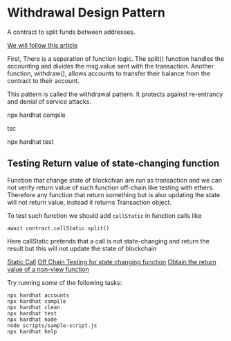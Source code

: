 # Withdrawal Design Pattern

A contract to split funds between addresses. 

[We will follow this article](https://www.linkedin.com/pulse/ethereum-solidity-smart-contract-design-patterns-wael-yousfi/)

First, There is a separation of function logic. The split() function handles the accounting and divides the msg.value sent with the transaction. Another function, withdraw(), allows accounts to transfer their balance from the contract to their account.

This pattern is called the withdrawal pattern. It protects against re-entrancy and denial of service attacks.


npx hardhat compile

tsc

npx hardhat test


## Testing Return value of  state-changing function 
Function that change state of blockchian are run as transaction and we can not verify return value of such function off-chain like testing with ethers. Therefore any function that return something but is also updating the state will not return value, instead it returns Transaction object.

To test such function we should add `callStatic` in function calls like 
```JS
await contract.callStatic.split()
```
Here callStatic pretends that a call is not state-changing and return the result but this will not update the state of blockchain

[Static Call](https://medium.com/coinmonks/buidler-waffle-ethers-4f35ce12c0aa)
[Off Chain Testing for state changing function](https://ethereum.stackexchange.com/questions/109858/how-to-get-hardhat-to-log-a-returned-variable-rather-than-the-entire-transaction)
[Obtain the return value of a non-view function](https://ethereum.stackexchange.com/questions/88119/i-see-no-way-to-obtain-the-return-value-of-a-non-view-function-ethers-js)


Try running some of the following tasks:

```shell
npx hardhat accounts
npx hardhat compile
npx hardhat clean
npx hardhat test
npx hardhat node
node scripts/sample-script.js
npx hardhat help
```
